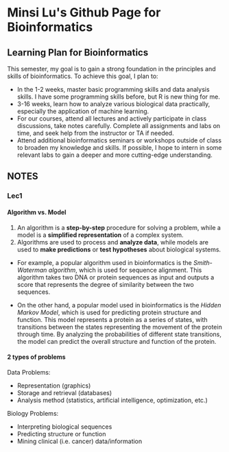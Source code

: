 # Minsi Lu's Github Page for Bioinformatics



## **Learning Plan for Bioinformatics**
This semester, my goal is to gain a strong foundation in the principles and skills of bioinformatics. To achieve this goal, I plan to:

- In the 1-2 weeks, master basic programming skills and data analysis skills. I have some programming skills before, but R is new thing for me.
- 3-16 weeks, learn how to analyze various biological data practically, especially the application of machine learning.
- For our courses, attend all lectures and actively participate in class discussions, take notes carefully. Complete all assignments and labs on time, and seek help from the instructor or TA if needed.
- Attend additional bioinformatics seminars or workshops outside of class to broaden my knowledge and skills. If possible, I hope to intern in some relevant labs to gain a deeper and more cutting-edge understanding.




## **NOTES**

### **Lec1**

#### **Algorithm vs. Model**

1. An algorithm is a **step-by-step** procedure for solving a problem, while a model is a **simplified representation** of a complex system. 
2. Algorithms are used to process and **analyze data**, while models are used to **make predictions** or **test hypotheses** about biological systems.

- For example, a popular algorithm used in bioinformatics is the *Smith-Waterman algorithm*, which is used for sequence alignment. This algorithm takes two DNA or protein sequences as input and outputs a score that represents the degree of similarity between the two sequences.

- On the other hand, a popular model used in bioinformatics is the *Hidden Markov Model*, which is used for predicting protein structure and function. This model represents a protein as a series of states, with transitions between the states representing the movement of the protein through time. By analyzing the probabilities of different state transitions, the model can predict the overall structure and function of the protein.

#### **2 types of problems**

Data Problems:
- Representation (graphics) 
- Storage and retrieval (databases) 
- Analysis method (statistics, artificial intelligence, optimization, etc.)

Biology Problems: 
- Interpreting biological sequences
- Predicting structure or function
- Mining clinical (i.e. cancer) data/information